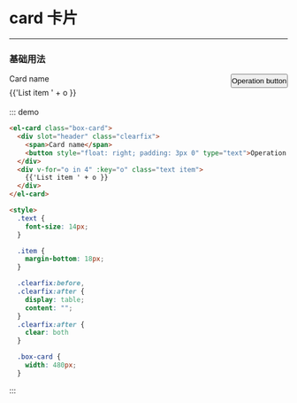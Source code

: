 # card 卡片

---

### 基础用法

<el-card class="box-card">
  <div slot="header" class="clearfix">
    <span>Card name</span>
    <button style="float: right; padding: 3px 0" type="text">Operation button</button>
  </div>
  <div v-for="o in 4" :key="o" class="text item">
    {{'List item ' + o }}
  </div>
</el-card>

<style>
  .text {
    font-size: 14px;
  }

  .item {
    margin-bottom: 18px;
  }

  .clearfix:before,
  .clearfix:after {
    display: table;
    content: "";
  }
  .clearfix:after {
    clear: both
  }

  .box-card {
    width: 480px;
  }
</style>

::: demo

```html
<el-card class="box-card">
  <div slot="header" class="clearfix">
    <span>Card name</span>
    <button style="float: right; padding: 3px 0" type="text">Operation button</button>
  </div>
  <div v-for="o in 4" :key="o" class="text item">
    {{'List item ' + o }}
  </div>
</el-card>

<style>
  .text {
    font-size: 14px;
  }

  .item {
    margin-bottom: 18px;
  }

  .clearfix:before,
  .clearfix:after {
    display: table;
    content: "";
  }
  .clearfix:after {
    clear: both
  }

  .box-card {
    width: 480px;
  }
```

:::
